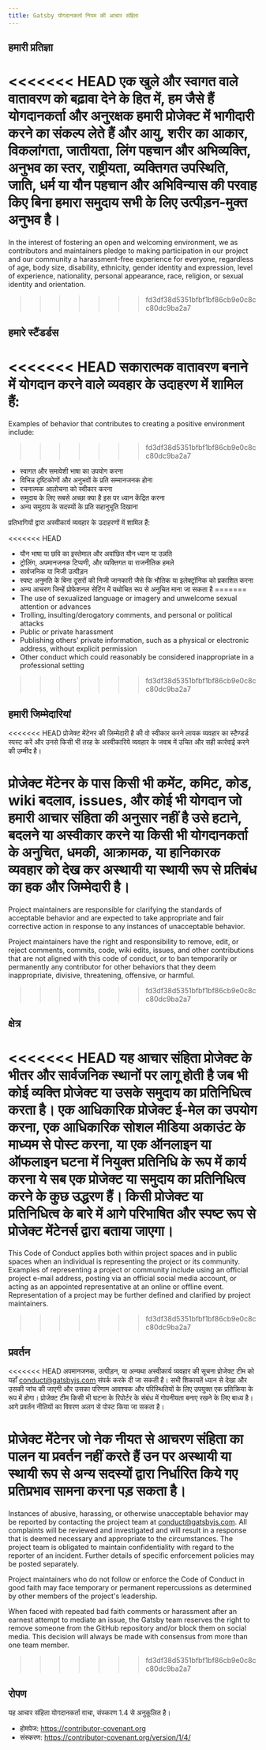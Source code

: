 ```yaml
---
title: Gatsby योगदानकर्ता नियम की आचार संहिता
---
```


## हमारी प्रतिज्ञा

<<<<<<< HEAD
एक खुले और स्वागत वाले वातावरण को बढ़ावा देने के हित में, हम जैसे हैं
योगदानकर्ता और अनुरक्षक हमारी प्रोजेक्ट में भागीदारी करने का संकल्प लेते हैं और
आयु, शरीर का आकार, विकलांगता, जातीयता, लिंग पहचान और अभिव्यक्ति, अनुभव का स्तर,
राष्ट्रीयता, व्यक्तिगत उपस्थिति, जाति, धर्म या यौन पहचान और अभिविन्यास की परवाह किए बिना हमारा समुदाय सभी के लिए उत्पीड़न-मुक्त अनुभव है।
=======
In the interest of fostering an open and welcoming environment, we as contributors and maintainers pledge to making participation in our project and our community a harassment-free experience for everyone, regardless of age, body size, disability, ethnicity, gender identity and expression, level of experience, nationality, personal appearance, race, religion, or sexual identity and orientation.
>>>>>>> fd3df38d5351bfbf1bf86cb9e0c8cc80dc9ba2a7

## हमारे स्टैंडर्डस

<<<<<<< HEAD
सकारात्मक वातावरण बनाने में योगदान करने वाले व्यवहार के उदाहरण में 
शामिल हैं:
=======
Examples of behavior that contributes to creating a positive environment include:
>>>>>>> fd3df38d5351bfbf1bf86cb9e0c8cc80dc9ba2a7

- स्वागत और समावेशी भाषा का उपयोग करना
- विभिन्न दृष्टिकोणों और अनुभवों के प्रति सम्मानजनक होना
- रचनात्मक आलोचना को स्वीकार करना
- समुदाय के लिए सबसे अच्छा क्या है इस पर ध्यान केंद्रित करना
- अन्य समुदाय के सदस्यों के प्रति सहानुभूति दिखाना

प्रतिभागियों द्वारा अस्वीकार्य व्यवहार के उदाहरणों में शामिल हैं:

<<<<<<< HEAD
- यौन भाषा या छवि का इस्तेमाल और अवांछित यौन ध्यान या उन्नति
- ट्रोलिंग, अपमानजनक टिप्पणी, और व्यक्तिगत या राजनीतिक हमले
- सार्वजनिक या निजी उत्पीड़न
- स्पष्ट अनुमति के बिना दूसरों की निजी जानकारी जैसे कि भौतिक या इलेक्ट्रॉनिक को प्रकाशित करना
- अन्य आचरण जिन्हें प्रोफेशनल सेटिंग में यथोचित रूप से अनुचित माना जा सकता है
=======
- The use of sexualized language or imagery and unwelcome sexual attention or advances
- Trolling, insulting/derogatory comments, and personal or political attacks
- Public or private harassment
- Publishing others' private information, such as a physical or electronic address, without explicit permission
- Other conduct which could reasonably be considered inappropriate in a professional setting
>>>>>>> fd3df38d5351bfbf1bf86cb9e0c8cc80dc9ba2a7

## हमारी जिम्मेदारियां

<<<<<<< HEAD
प्रोजेक्ट मेंटेनर की ज़िम्मेदारी है की वो स्वीकार करने लायक व्यवहार का स्टैण्डर्ड स्पस्ट करें
और उनसे किसी भी तरह के अस्वीकारिये व्यवहार के जवाब में उचित और सही कार्रवाई करने की उम्मीद है।

प्रोजेक्ट मेंटेनर के पास किसी भी कमेंट, कमिट, कोड, wiki बदलाव, issues, और कोई भी योगदान जो हमारी आचार संहिता की अनुसार नहीं है उसे हटाने, बदलने या अस्वीकार करने या किसी भी योगदानकर्ता के अनुचित, धमकी, आक्रामक, या हानिकारक व्यवहार को देख कर अस्थायी या स्थायी रूप से प्रतिबंध का हक और जिम्मेदारी है।
=======
Project maintainers are responsible for clarifying the standards of acceptable behavior and are expected to take appropriate and fair corrective action in response to any instances of unacceptable behavior.

Project maintainers have the right and responsibility to remove, edit, or reject comments, commits, code, wiki edits, issues, and other contributions that are not aligned with this code of conduct, or to ban temporarily or permanently any contributor for other behaviors that they deem inappropriate, divisive, threatening, offensive, or harmful.
>>>>>>> fd3df38d5351bfbf1bf86cb9e0c8cc80dc9ba2a7

## क्षेत्र

<<<<<<< HEAD
यह आचार संहिता प्रोजेक्ट के भीतर और सार्वजनिक स्थानों पर लागू होती है
जब भी कोई व्यक्ति प्रोजेक्ट या उसके समुदाय का प्रतिनिधित्व करता है। एक आधिकारिक प्रोजेक्ट ई-मेल का उपयोग करना, 
एक आधिकारिक सोशल मीडिया अकाउंट के माध्यम से पोस्ट करना, 
या एक ऑनलाइन या ऑफलाइन घटना में नियुक्त प्रतिनिधि के रूप में कार्य करना ये सब एक प्रोजेक्ट या समुदाय का प्रतिनिधित्व 
करने के कुछ उद्धरण हैं। किसी प्रोजेक्ट या प्रतिनिधित्व के बारे में आगे परिभाषित और स्पष्ट रूप से प्रोजेक्ट मेंटेनर्स द्वारा बताया जाएगा।
=======
This Code of Conduct applies both within project spaces and in public spaces when an individual is representing the project or its community. Examples of representing a project or community include using an official project e-mail address, posting via an official social media account, or acting as an appointed representative at an online or offline event. Representation of a project may be further defined and clarified by project maintainers.
>>>>>>> fd3df38d5351bfbf1bf86cb9e0c8cc80dc9ba2a7

## प्रवर्तन

<<<<<<< HEAD
अपमानजनक, उत्पीड़न, या अन्यथा अस्वीकार्य व्यवहार की सूचना प्रोजेक्ट टीम को यहाँ 
[conduct@gatsbyjs.com](mailto:conduct@gatsbyjs.com) संपर्क करके दी जा सकती है। सभी शिकायतें ध्यान से देखा और 
उसकी जांच की जाएगी और उसका परिणाम आवश्यक और परिस्थितियों के लिए उपयुक्त एक प्रतिक्रिया के रूप में होगा। 
प्रोजेक्ट टीम किसी भी घटना के रिपोर्टर के संबंध में गोपनीयता बनाए रखने के लिए बाध्य है।
आगे प्रवर्तन नीतियों का विवरण अलग से पोस्ट किया जा सकता है।

प्रोजेक्ट मेंटेनर जो नेक नीयत से आचरण संहिता का पालन या प्रवर्तन नहीं करते हैं उन पर अस्थायी या स्थायी रूप से अन्य 
सदस्यों द्वारा निर्धारित किये गए प्रतिप्रभाव सामना करना पड़ सकता है।
=======
Instances of abusive, harassing, or otherwise unacceptable behavior may be reported by contacting the project team at [conduct@gatsbyjs.com](mailto:conduct@gatsbyjs.com). All complaints will be reviewed and investigated and will result in a response that is deemed necessary and appropriate to the circumstances. The project team is obligated to maintain confidentiality with regard to the reporter of an incident. Further details of specific enforcement policies may be posted separately.

Project maintainers who do not follow or enforce the Code of Conduct in good faith may face temporary or permanent repercussions as determined by other members of the project's leadership.

When faced with repeated bad faith comments or harassment after an earnest attempt to mediate an issue, the Gatsby team reserves the right to remove someone from the GitHub repository and/or block them on social media. This decision will always be made with consensus from more than one team member.
>>>>>>> fd3df38d5351bfbf1bf86cb9e0c8cc80dc9ba2a7

## रोपण

यह आचार संहिता योगदानकर्ता वाचा, संस्करण 1.4 से अनुकूलित है।

- होमपेज: https://contributor-covenant.org
- संस्करण: https://contributor-covenant.org/version/1/4/
